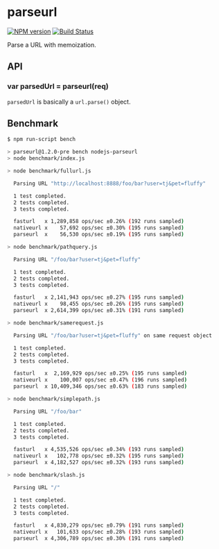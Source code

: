 # parseurl

[![NPM version](https://badge.fury.io/js/parseurl.svg)](http://badge.fury.io/js/parseurl)
[![Build Status](https://travis-ci.org/expressjs/parseurl.svg?branch=master)](https://travis-ci.org/expressjs/parseurl)

Parse a URL with memoization.

## API

### var parsedUrl = parseurl(req)

`parsedUrl` is basically a `url.parse()` object.

## Benchmark

```bash
$ npm run-script bench

> parseurl@1.2.0-pre bench nodejs-parseurl
> node benchmark/index.js

> node benchmark/fullurl.js

  Parsing URL "http://localhost:8888/foo/bar?user=tj&pet=fluffy"

  1 test completed.
  2 tests completed.
  3 tests completed.

  fasturl   x 1,289,858 ops/sec ±0.26% (192 runs sampled)
  nativeurl x    57,692 ops/sec ±0.30% (195 runs sampled)
  parseurl  x    56,530 ops/sec ±0.19% (195 runs sampled)

> node benchmark/pathquery.js

  Parsing URL "/foo/bar?user=tj&pet=fluffy"

  1 test completed.
  2 tests completed.
  3 tests completed.

  fasturl   x 2,141,943 ops/sec ±0.27% (195 runs sampled)
  nativeurl x    98,455 ops/sec ±0.26% (195 runs sampled)
  parseurl  x 2,614,399 ops/sec ±0.31% (191 runs sampled)

> node benchmark/samerequest.js

  Parsing URL "/foo/bar?user=tj&pet=fluffy" on same request object

  1 test completed.
  2 tests completed.
  3 tests completed.

  fasturl   x  2,169,929 ops/sec ±0.25% (195 runs sampled)
  nativeurl x    100,007 ops/sec ±0.47% (196 runs sampled)
  parseurl  x 10,409,346 ops/sec ±0.63% (183 runs sampled)

> node benchmark/simplepath.js

  Parsing URL "/foo/bar"

  1 test completed.
  2 tests completed.
  3 tests completed.

  fasturl   x 4,535,526 ops/sec ±0.34% (193 runs sampled)
  nativeurl x   102,778 ops/sec ±0.32% (195 runs sampled)
  parseurl  x 4,182,527 ops/sec ±0.32% (193 runs sampled)

> node benchmark/slash.js

  Parsing URL "/"

  1 test completed.
  2 tests completed.
  3 tests completed.

  fasturl   x 4,830,279 ops/sec ±0.79% (191 runs sampled)
  nativeurl x   101,633 ops/sec ±0.28% (193 runs sampled)
  parseurl  x 4,306,789 ops/sec ±0.30% (191 runs sampled)
```
